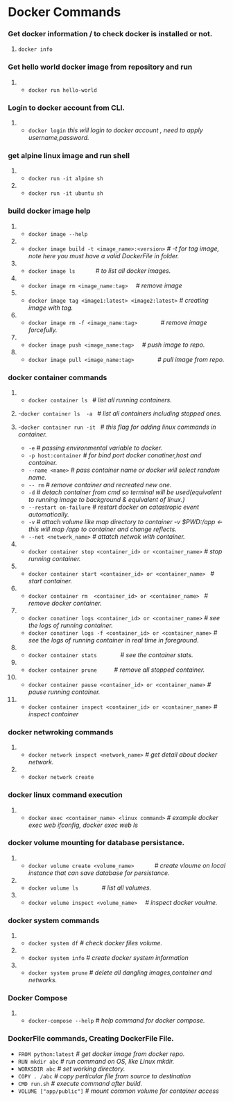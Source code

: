 # Docker Commands

### Get docker information / to check docker is installed or not.
1) `docker info`

###  Get hello world docker image from repository and run
1)  - `docker run hello-world`


### Login to docker account from CLI.
1) - `docker login` 												 *this will login to docker account , need to apply username,password.*

### get alpine linux image and run shell
1) - `docker run -it alpine sh`
2) - `docker run -it ubuntu sh`

### build docker image help
1)  - `docker image --help` 
2)  - `docker image build -t <image_name>:<version>`                  *# -t for tag image, note here you must have a valid DockerFile in folder.*
3)  - `docker image ls   	`						                  *# to list all docker images.*
4)  - `docker image rm <image_name:tag>  `                            *# remove image*
5)  - `docker image tag <image1:latest> <image2:latest>`              *# creating image with tag.*
6)  - `docker image rm -f <image_name:tag> 		 `                 *# remove image forcefully.*
7)  - `docker image push <image_name:tag>  `		                  *# push image to repo.*
8)  - `docker image pull <image_name:tag>  		`                  *# pull image from repo.*


### docker container commands
1)  - `docker container ls `                                          *# list all running containers.*
2)  -`docker container ls  -a `                                      *# list all containers including stopped ones.*
3)  -`docker container run -it `                                     *# this flag for adding linux commands in container.*
    - `-e`                                        *# passing environmental variable to docker.*
	- `-p host:container`                         *# for bind port docker conatiner,host and container.*
	- `--name <name>`                             *# pass container name or docker will select random name.*
	- `-- rm` 			      *# remove container and recreated new one.*
	- `-d`                    *# detach container from cmd so terminal will be used(equivalent to running image to background & equivalent of linux.)*
	- `--restart on-failure`  *# restart docker on catastropic event automatically.*
	- `-v`                    *# attach volume like map directory to container -v $PWD:/app <- this will map /app to container and change reflects.*
	- `--net <network_name>`  *# attatch netwok with container.*

4)  - `docker container stop <container_id> or <container_name>`      *# stop running container.*
5)  - `docker container start <container_id> or <container_name> `    *# start container.*
6)  - `docker container rm  <container_id> or <container_name> `      *# remove docker container.*
7)  - `docker conatiner logs <container_id> or <container_name>`      *# see the logs of running container.*
    - `docker conatiner logs -f <container_id> or <container_name>`   *# see the logs of running container in real time in foreground.*
8)  - `docker container stats 		`								  *# see the container stats.*
9)  - `docker container prune     `                                   *# remove all stopped container.*
10) - `docker container pause <container_id> or <container_name>`     *# pause running container.*
11) - `docker container inspect <container_id> or <container_name>`   *# inspect container*


### docker netwroking commands
1)  - `docker network inspect <network_name>`                          *# get detail about docker network.*
2)  - `docker network create` 

### docker linux command execution
1) - `docker exec <container_name> <linux command>`                    *# example docker exec web ifconfig, docker exec web ls*

### docker volume mounting for database persistance.
1)  - `docker volume create <volume_name>      `                       *# create vloume on local instance that can save database for persistance.*
2)  - `docker volume ls       `                                        *# list all volumes.*
3)  - `docker volume inspect <volume_name>	`						   *# inspect docker voulme.*

### docker system commands
1)  - `docker system df`                                               *# check docker files volume.*
2)  - `docker system info`                                             *# create docker system information*
3)  - `docker system prune`                                            *# delete all dangling images,container and networks.*


### Docker Compose
1) - `docker-compose --help`                                           *# help command for docker compose.*


### DockerFile commands, Creating DockerFile File.

- `FROM python:latest` 												   *# get docker image from docker repo.*
- `RUN mkdir abc`      											       *# run command on OS, like Linux mkdir.*
- `WORKSDIR abc`      												 *# set working directory.*
- `COPY . /abc`       												 *# copy perticular file from source to destination*
- `CMD run.sh`        												 *# execute command after build.*
- `VOLUME ["app/public"]`                                            *# mount common volume for container access*


